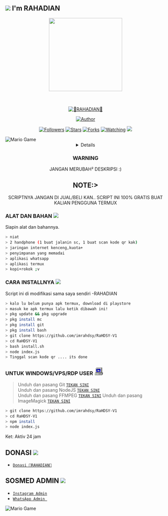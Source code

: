 ## <img src="https://github.com/TheDudeThatCode/TheDudeThatCode/blob/master/Assets/Hi.gif" width="29px"> I'm RAHADIAN
<p align="center">
<img src="https://raw.githubusercontent.com/A187ID/AR15BOT/main/aris/A187.jpg" width="230" height="230"/>
</p>
<br>



<p align="center">
<a href="#"><img title="🐊RAHADIAN🐊" src="https://img.shields.io/badge/RAHADIAN-gold?colorA=%23ff0000&colorB=%23017e40&style=for-the-badge"></a>
</p>
<p align="center">
<a href="https://github.com/imrahdsy"><img title="Author" src="https://img.shields.io/badge/AUTHOR-RAHADIAN-orange.svg?style=for-the-badge&logo=github"></a>
</p>
<p align="center">
<a href="https://github.com/Ramlan666/sadbot/followers"><img title="Followers" src="https://img.shields.io/github/followers/Ramlan666?color=blue&style=flat-square"></a>
<a href="https://github.com/Ramlan666/sadbot/stargazers/"><img title="Stars" src="https://img.shields.io/github/stars/Ramlan666/sadbotcolor=red&style=flat-square"></a>
<a href="https://github.com/Ramlan666/sadbot/network/members"><img title="Forks" src="https://img.shields.io/github/forks/Ramlan666/sadbot?color=red&style=flat-square"></a>
<a href="https://github.com/Ramlan666/sadbot/watchers"><img title="Watching" src="https://img.shields.io/github/watchers/Ramlan666/sadbot?label=Watchers&color=blue&style=flat-square"></a>
<a href="https://hits.seeyoufarm.com"><img src="https://hits.seeyoufarm.com/api/count/incr/badge.svg?url=https%3A%2F%2Fgithub.com%2FRamlan666%2Fsadbot&count_bg=%2379C83D&title_bg=%23555555&icon=probot.svg&icon_color=%2300FF6D&title=hits&edge_flat=false"/></a>
</p>
<img src="https://github.com/TheDudeThatCode/TheDudeThatCode/blob/master/Assets/Developer.gif" alt="Mario Game" width="600" />
<div align="center">
<details>
 
</details>



### WARNING
JANGAN MERUBAH² DESKRIPSI :)

## NOTE:> 
SCRIPTNYA JANGAN DI JUAL/BELI KAN.. SCRIPT INI 100% GRATIS BUAT KALIAN PENGGUNA TERMUX
</div>

### ALAT DAN BAHAN <img src="https://github.com/TheDudeThatCode/TheDudeThatCode/blob/master/Assets/Mario_Hello_Big.gif" width="29px">
Siapin alat dan bahannya.
```bash
> niat
> 2 handphone (1 buat jalanin sc, 1 buat scan kode qr kak)
> jaringan internet kenceng,kuota+
> penyimpanan yang memadai
> aplikasi whatsapp
> aplikasi termux
> kopi+rokok ;v
```

### CARA INSTALLNYA  <img src="https://github.com/TheDudeThatCode/TheDudeThatCode/blob/master/Assets/hmm.gif" width="29px">
Script ini di modifikasi sama saya sendiri -RAHADIAN
```bash
> kalo lu belum punya apk termux, download di playstore
> masuk ke apk termux lalu ketik dibawah ini!
> pkg update && pkg upgrade
> pkg install mc
> pkg install git
> pkg install bash
> git clone https://github.com/imrahdsy/RaHDSY-V1
> cd RaHDSY-V1
> bash install.sh
> node index.js
> Tinggal scan kode qr .... its done
```
### UNTUK WINDOWS/VPS/RDP USER <img src="https://github.com/TheDudeThatCode/TheDudeThatCode/blob/master/Assets/PC.gif" width="29px">
> Unduh dan pasang Git [`TEKAN SINI`](https://git-scm.com/downloads) <br>
> Unduh dan pasang NodeJS [`TEKAN SINI`](https://nodejs.org/en/download) <br>
> Unduh dan pasang FFMPEG [`TEKAN SINI`](https://ffmpeg.org/download.html) 
> Unduh dan pasang ImageMagick [`TEKAN SINI`](https://imagemagick.org/script/download.php)
```bash
> git clone https://github.com/imrahdsy/RaHDSY-V1
> cd RaHDSY-V1
> npm install
> node index.js
```


Ket: Aktiv 24 jam

## DONASI <img src="https://github.com/TheDudeThatCode/TheDudeThatCode/blob/master/Assets/coin.gif" width="29px">
* [`Donasi 🐊RAHADIAN🐊`](https://saweria.co/ramlangans)


## SOSMED ADMIN <img src="https://github.com/TheDudeThatCode/TheDudeThatCode/blob/master/Assets/powerup.gif" width="29px">

* [`Instagram Admin`](https://instagram.com/im.cand_20)
* [`WhatsApp Admin `](https://wa.me/+6285229174013)


<img src="https://github.com/TheDudeThatCode/TheDudeThatCode/blob/master/Assets/Mario_Gameplay.gif" alt="Mario Game" width="600" />

